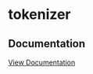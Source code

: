 # tokenizer

## Documentation
[View Documentation](https://sandbox.fluidpay.com/docs/services/tokenizer)